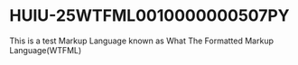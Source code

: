 # HUIU-25WTFML0010000000507PY
This is a test Markup Language known as What The Formatted Markup Language(WTFML)
